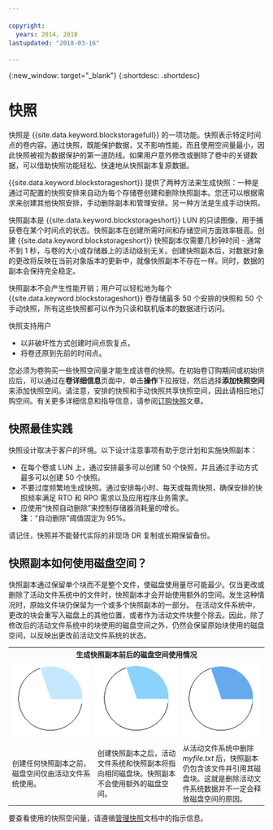```yaml
---

copyright:
  years: 2014, 2018
lastupdated: "2018-03-16"

---
```

{:new_window: target="_blank"}
{:shortdesc: .shortdesc}

# 快照

快照是 {{site.data.keyword.blockstoragefull}} 的一项功能。快照表示特定时间点的卷内容。通过快照，既能保护数据，又不影响性能，而且使用空间量最小，因此快照被视为数据保护的第一道防线。如果用户意外修改或删除了卷中的关键数据，可以借助快照功能轻松、快速地从快照副本复原数据。

{{site.data.keyword.blockstorageshort}} 提供了两种方法来生成快照：一种是通过可配置的快照安排来自动为每个存储卷创建和删除快照副本。您还可以根据需求来创建其他快照安排，手动删除副本和管理安排。另一种方法是生成手动快照。

快照副本是 {{site.data.keyword.blockstorageshort}} LUN 的只读图像，用于捕获卷在某个时间点的状态。快照副本在创建所需时间和存储空间方面效率极高。创建 {{site.data.keyword.blockstorageshort}} 快照副本仅需要几秒钟时间 - 通常不到 1 秒，与卷的大小或存储器上的活动级别无关。创建快照副本后，对数据对象的更改将反映在当前对象版本的更新中，就像快照副本不存在一样。同时，数据的副本会保持完全稳定。 

快照副本不会产生性能开销；用户可以轻松地为每个 {{site.data.keyword.blockstorageshort}} 卷存储最多 50 个安排的快照和 50 个手动快照，所有这些快照都可以作为只读和联机版本的数据进行访问。


快照支持用户

- 以非破坏性方式创建时间点恢复点，
- 将卷还原到先前的时间点。

您必须为卷购买一些快照空间量才能生成该卷的快照。在初始卷订购期间或初始供应后，可以通过在**卷详细信息**页面中，单击**操作**下拉按钮，然后选择**添加快照空间**来添加快照空间。请注意，安排的快照和手动快照共享快照空间，因此请相应地订购空间。有关更多详细信息和指导信息，请参阅[订购快照](ordering-snapshots.html)文章。

## 快照最佳实践

快照设计取决于客户的环境。以下设计注意事项有助于您计划和实施快照副本： 
- 	在每个卷或 LUN 上，通过安排最多可以创建 50 个快照，并且通过手动方式最多可以创建 50 个快照。 
- 	不要过度频繁地生成快照。通过安排每小时、每天或每周快照，确保安排的快照频率满足 RTO 和 RPO 需求以及应用程序业务需求。 
- 	应使用“快照自动删除”来控制存储器消耗量的增长。<br/>
    **注**：“自动删除”阈值固定为 95%。
    
请记住，快照并不能替代实际的非现场 DR 复制或长期保留备份。
    
## 快照副本如何使用磁盘空间？

快照副本通过保留单个块而不是整个文件，使磁盘使用量尽可能最少。仅当更改或删除了活动文件系统中的文件时，快照副本才会开始使用额外的空间。发生这种情况时，原始文件块仍保留为一个或多个快照副本的一部分。
在活动文件系统中，更改的块会重写入磁盘上的其他位置，或者作为活动文件块整个除去。因此，除了修改后的活动文件系统中的块使用的磁盘空间之外，仍然会保留原始块使用的磁盘空间，以反映出更改前活动文件系统的状态。

<table>
    <colgroup>
      <col style="width: 33.3%;"/>
      <col style="width: 33.3%;"/>
      <col style="width: 33.3%;"/>
    </colgroup>
    <tbody>
      <tr>
        <th colspan="3" style="border: 0.0px;text-align: center;">生成快照副本前后的磁盘空间使用情况</th>
     </tr><tr>
        <td style="border: 0.0px;text-align: center;"><img src="/images/bfcircle1.png" alt="生成快照副本前"></td>
        <td style="border: 0.0px;text-align: center;"><img src="/images/bfcircle3.png" alt="生成快照副本后"></td>
        <td style="border: 0.0px;text-align: center;"><img src="/images/bfcircle2.png" alt="生成快照副本后更改"></td>
     </tr><tr>
        <td style="border: 0.0px;">创建任何快照副本之前，磁盘空间仅由活动文件系统使用。</td>
        <td style="border: 0.0px;">创建快照副本之后，活动文件系统和快照副本将指向相同磁盘块。快照副本不会使用额外的磁盘空间。</td>
        <td style="border: 0.0px;">从活动文件系统中删除 <i>myfile.txt</i> 后，快照副本仍包含该文件并引用其磁盘块。这就是删除活动文件系统数据并不一定会释放磁盘空间的原因。</td>
      </tr>
    </tbody>
</table>

要查看使用的快照空间量，请遵循[管理快照](working-with-snapshots.html)文档中的指示信息。






